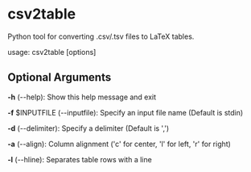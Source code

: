 # csv2table
Python tool for converting .csv/.tsv files to LaTeX tables.

usage: csv2table [options]

## Optional Arguments

**-h** (--help): Show this help message and exit

**-f** $INPUTFILE (--inputfile): Specify an input file name (Default is stdin)

**-d** (--delimiter): Specify a delimiter (Default is ',')

**-a** (--align): Column alignment ('c' for center, 'l' for left, 'r' for right)

**-l** (--hline): Separates table rows with a line
